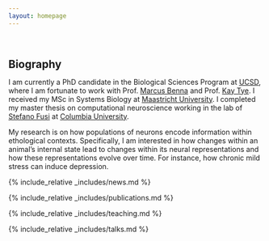 ```yaml
---
layout: homepage
---
```


<h1 id="about-me"></h1>

<h2 style="margin: 60px 0px 10px;">Biography</h2>

I am currently a PhD candidate in the Biological Sciences Program at [UCSD](https://biology.ucsd.edu/education/grad/index.html), where I am fortunate to work with Prof. [Marcus Benna](https://biology.ucsd.edu/research/faculty/mbenna) and Prof. [Kay Tye](https://tyelab.org/kay-m-tye/). I received my MSc in Systems Biology at [Maastricht University](https://curriculum.maastrichtuniversity.nl/education/master/systems-biology). I completed my master thesis on computational neuroscience working in the lab of [Stefano Fusi](https://zuckermaninstitute.columbia.edu/stefano-fusi-phd) at [Columbia University](https://columbia.edu).  

My research is on how populations of neurons encode information within ethological contexts. Specifically, I am interested in how changes within an animal’s internal state lead to changes within its neural representations and how these representations evolve over time. For instance, how chronic mild stress can induce depression.

{% include_relative _includes/news.md %}

{% include_relative _includes/publications.md %}

{% include_relative _includes/teaching.md %}

{% include_relative _includes/talks.md %}

